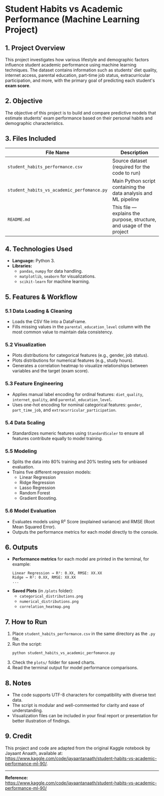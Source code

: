 # Student Habits vs Academic Performance (Machine Learning Project)

## 1. Project Overview

This project investigates how various lifestyle and demographic factors influence student academic performance using machine learning techniques. The dataset contains information such as students' diet quality, internet access, parental education, part-time job status, extracurricular participation, and more, with the primary goal of predicting each student's **exam score**.

## 2. Objective

The objective of this project is to build and compare predictive models that estimate students' exam performance based on their personal habits and demographic characteristics.

## 3. Files Included

| File Name                          | Description                                                      |
|-------------------------------------|------------------------------------------------------------------|
| `student_habits_performance.csv`    | Source dataset (required for the code to run)                 |
| `student_habits_vs_academic_perfomance.py` | Main Python script containing the data analysis and ML pipeline |
| `README.md`                        | This file — explains the purpose, structure, and usage of the project |

## 4. Technologies Used

- **Language:** Python 3.
- **Libraries:**  
  - `pandas`, `numpy` for data handling.
  - `matplotlib`, `seaborn` for visualizations.
  - `scikit-learn` for machine learning.

## 5. Features & Workflow

### 5.1 Data Loading & Cleaning

- Loads the CSV file into a DataFrame.
- Fills missing values in the `parental_education_level` column with the most common value to maintain data consistency.

### 5.2 Visualization

- Plots distributions for categorical features (e.g., gender, job status).
- Plots distributions for numerical features (e.g., study hours).
- Generates a correlation heatmap to visualize relationships between variables and the target (exam score).

### 5.3 Feature Engineering

- Applies manual label encoding for ordinal features: `diet_quality`, `internet_quality`, and `parental_education_level`.
- Uses one-hot encoding for nominal categorical features: `gender`, `part_time_job`, and `extracurricular_participation`.

### 5.4 Data Scaling

- Standardizes numeric features using `StandardScaler` to ensure all features contribute equally to model training.

### 5.5 Modeling

- Splits the data into 80% training and 20% testing sets for unbiased evaluation.
- Trains five different regression models:
  - Linear Regression
  - Ridge Regression
  - Lasso Regression
  - Random Forest
  - Gradient Boosting.

### 5.6 Model Evaluation

- Evaluates models using R² Score (explained variance) and RMSE (Root Mean Squared Error).
- Outputs the performance metrics for each model directly to the console.

## 6. Outputs

- **Performance metrics** for each model are printed in the terminal, for example:
  ```
  Linear Regression → R²: 0.XX, RMSE: XX.XX
  Ridge → R²: 0.XX, RMSE: XX.XX
  ...
  ```
- **Saved Plots** (in `/plots` folder):
  - `categorical_distributions.png`
  - `numerical_distributions.png`
  - `correlation_heatmap.png`

## 7. How to Run

1. Place `student_habits_performance.csv` in the same directory as the `.py` file.
2. Run the script:
   ```bash
   python student_habits_vs_academic_perfomance.py
   ```
3. Check the `plots/` folder for saved charts.
4. Read the terminal output for model performance comparisons.

## 8. Notes

- The code supports UTF-8 characters for compatibility with diverse text data.
- The script is modular and well-commented for clarity and ease of understanding.
- Visualization files can be included in your final report or presentation for better illustration of findings.

## 9. Credit

This project and code are adapted from the original Kaggle notebook by Jayaant Anaath, available at:  
https://www.kaggle.com/code/jayaantanaath/student-habits-vs-academic-performance-ml-90/.

---

**Reference:**  
 https://www.kaggle.com/code/jayaantanaath/student-habits-vs-academic-performance-ml-90/

